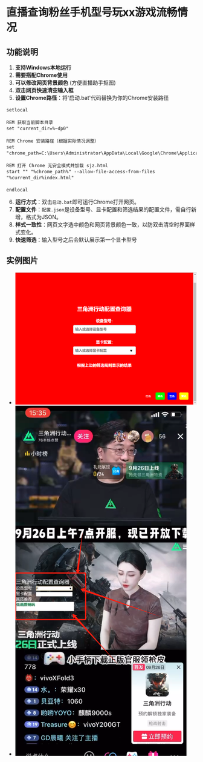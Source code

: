 # 直播查询粉丝手机型号玩xx游戏流畅情况

## 功能说明

1. **支持Windows本地运行**
2. **需要搭配Chrome使用**
3. **可以修改网页背景颜色** (方便直播助手抠图)
4. **双击网页快速清空输入框**
5. **设置Chrome路径**：将'启动.bat'代码替换为你的Chrome安装路径
```@echo off
setlocal

REM 获取当前脚本目录
set "current_dir=%~dp0"

REM Chrome 安装路径（根据实际情况调整）
set "chrome_path=C:\Users\Administrator\AppData\Local\Google\Chrome\Application\chrome.exe"

REM 打开 Chrome 无安全模式并加载 sjz.html
start "" "%chrome_path%" --allow-file-access-from-files "%current_dir%index.html"

endlocal
```
6. **运行方式**：双击`启动.bat`即可运行Chrome打开网页。
7. **配置文件**：`配置.json`是设备型号、显卡配置和筛选结果的配置文件，需自行新增，格式为JSON。
8. **样式一致性**：网页文字选中颜色和网页背景颜色一致，以防双击清空时界面样式变化。
9. **快速筛选**：输入型号之后会默认展示第一个显卡型号

## 实例图片

- ![1.jpg](https://github.com/BsaLee/pzcxq/blob/main/1.jpg)
- ![2.png](https://github.com/BsaLee/pzcxq/blob/main/2.png)
